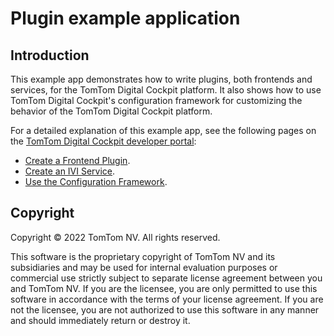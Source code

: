 # Plugin example application

## Introduction

This example app demonstrates how to write plugins, both frontends and services, for the
TomTom Digital Cockpit platform. It also shows how to use TomTom Digital Cockpit's configuration
framework for customizing the behavior of the TomTom Digital Cockpit platform.

For a detailed explanation of this example app, see the following pages on the
[TomTom Digital Cockpit developer portal](https://developer.tomtom.com/tomtom-digital-cockpit/developers/introduction):

- [Create a Frontend Plugin](https://developer.tomtom.com/tomtom-digital-cockpit/developers/tutorials-and-examples/basics/create-a-frontend-plugin).
- [Create an IVI Service](https://developer.tomtom.com/tomtom-digital-cockpit/developers/tutorials-and-examples/basics/create-an-ivi-service).
- [Use the Configuration Framework](https://developer.tomtom.com/tomtom-digital-cockpit/developers/tutorials-and-examples/customization/use-the-configuration-framework).

## Copyright

Copyright © 2022 TomTom NV. All rights reserved.

This software is the proprietary copyright of TomTom NV and its subsidiaries and may be
used for internal evaluation purposes or commercial use strictly subject to separate
license agreement between you and TomTom NV. If you are the licensee, you are only permitted
to use this software in accordance with the terms of your license agreement. If you are
not the licensee, you are not authorized to use this software in any manner and should
immediately return or destroy it.
